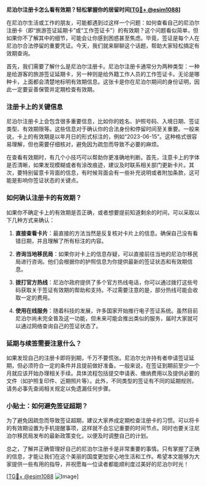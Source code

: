 **尼泊尔注册卡怎么看有效期？轻松掌握你的居留时间[[TG💪+ @esim1088](https://t.me/s/esim1088)]**

在尼泊尔生活或工作的朋友，可能都遇到过这样一个问题：如何查看自己的尼泊尔注册卡（即“旅游签证延期卡”或“工作签证卡”）的有效期？这个问题看似简单，但如果你不了解其中的细节，可能会让你感到困惑甚至焦虑。毕竟，签证是每个人在尼泊尔合法停留的重要凭证。今天，我们就来聊聊这个话题，帮助大家轻松搞定有效期查询。

首先，我们需要了解什么是尼泊尔注册卡。尼泊尔注册卡通常分为两种类型：一种是给游客的旅游签证延期卡，另一种则是给外籍工作人员的工作签证卡。无论是哪种卡，上面都会清楚地标明有效期信息。这张卡是你在尼泊尔期间的身份证明，因此一定要妥善保管并定期检查有效期。

### 注册卡上的关键信息

尼泊尔注册卡上会包含很多重要信息，比如你的姓名、护照号码、入境日期、签证类型、有效期限等。这些信息对于确认你的合法身份和停留时间至关重要。一般来说，卡上的有效期是以年月日的形式标注的，例如“2023-06-15”。这种格式很容易理解，但也需要仔细核对，避免因为疏忽而导致不必要的麻烦。

在查看有效期时，有几个小技巧可以帮助你更准确地判断。首先，注意卡上的字体是否清晰，如果发现模糊或者有涂改痕迹，建议及时联系相关部门更新卡片。其次，要特别留意卡背面的信息，有时候背面会有一些补充说明或者附加条款，这可能是影响你签证状态的关键点。

### 如何确认注册卡的有效期？

如果你不确定卡上的有效期是否正确，或者想要提前知道剩余的时间，可以采取以下几种方式来确认：

1. **直接查看卡片**：最直接的方法当然是反复核对卡片上的信息。确保自己没有看错日期，并且理解了所有标注的内容。

2. **咨询当地移民局**：如果你对卡上的信息存疑，可以直接前往当地的尼泊尔移民局进行咨询。他们会根据你的护照信息为你提供最新的签证状态和有效期信息。

3. **拨打官方热线**：尼泊尔政府提供了多个官方热线电话，你可以通过拨打这些号码获取关于签证有效期的帮助和支持。不过需要注意的是，部分热线可能会收取一定的费用。

4. **使用在线服务**：随着科技的发展，许多国家开始推行电子签证系统。虽然目前尼泊尔尚未完全普及这一功能，但未来可能会推出类似的服务，届时大家就可以通过网络查询自己的签证状态了。

### 延期与续签需要注意什么？

如果发现自己的注册卡即将到期，千万不要慌张。尼泊尔允许持有者申请签证延期，但必须符合一定的条件并且提前做好准备。一般来说，在签证到期前至少一个月就应该开始办理相关手续。具体流程包括提交申请表、缴纳费用以及提供必要的文件（如护照复印件、近期照片等）。此外，不同类型的签证有不同的延期规则，请务必事先查阅相关规定以免遗漏任何步骤。

### 小贴士：如何避免签证超期？

为了避免因疏忽而导致签证超期，建议大家养成定期检查注册卡的习惯。可以将卡的有效期设置为手机提醒事项，这样就不会忘记重要的时间节点。同时也要关注尼泊尔移民局发布的最新政策变化，以便及时调整自己的计划。

总之，了解并正确管理好自己的尼泊尔注册卡是非常重要的事情。只有掌握了正确的信息，才能让我们在这个美丽的国度更加安心地生活和工作。希望本文能够为大家提供一些有用的指导，并祝愿每一位读者都能顺利度过美好的尼泊尔时光！

[[TG💪+ @esim1088](https://t.me/s/esim1088) ![Image](https://i.postimg.cc/4NQfJmqS/Snipaste-2025-05-13-00-14-12.png)]